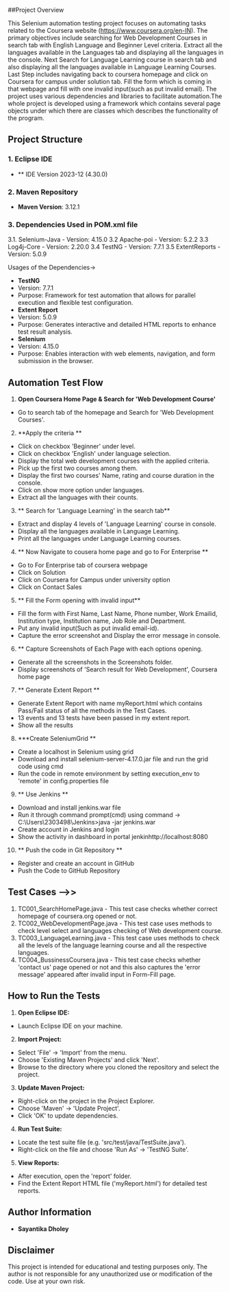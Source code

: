 ##Project Overview
 
This Selenium automation testing project focuses on automating tasks related to the Coursera website (https://www.coursera.org/en-IN).
The primary objectives include searching for Web Development Courses in search tab with English Language and Beginner Level criteria.
Extract all the languages available in the Languages tab and displaying all the languages in the console.
Next Search for Language Learning course in search tab and also displaying all the languages available in Language Learning Courses.
Last Step includes navigating back to coursera homepage and click on Coursera for campus under solution tab.
Fill the form which is coming in that webpage and fill with one invalid input(such as put invalid email).
The project uses various dependencies and libraries to facilitate automation.The whole project is developed using a framework which contains several page objects under which there are classes which describes the functionality of the program.
## Project Structure
 
### 1. Eclipse IDE
 
- ** IDE Version 2023-12 (4.30.0)
### 2. Maven Repository
 
- **Maven Version**: 3.12.1
 
### 3. Dependencies Used in POM.xml file
 
   3.1. Selenium-Java
       - Version: 4.15.0
   3.2  Apache-poi
       - Version: 5.2.2
   3.3  Log4j-Core
       - Version: 2.20.0
   3.4 TestNG
       - Version: 7.7.1
   3.5 ExtentReports
       - Version: 5.0.9
 
Usages of the Dependencies->
 
- **TestNG**
- Version: 7.7.1
- Purpose: Framework for test automation that allows for parallel execution and flexible test configuration.
- **Extent Report**
- Version: 5.0.9
- Purpose: Generates interactive and detailed HTML reports to enhance test result analysis.
- **Selenium**
- Version: 4.15.0
- Purpose: Enables interaction with web elements, navigation, and form submission in the browser.
 
 
## Automation Test Flow
 
1. **Open Coursera Home Page & Search for 'Web Development Course'**
- Go to search tab of the homepage and Search for 'Web Development Courses'.
 
2. **Apply the criteria **
- Click on checkbox 'Beginner' under level.
- Click on checkbox 'English' under language selection.
- Display the total web development courses with the applied criteria.
- Pick up the first two courses among them.
- Display the first two courses' Name, rating and course duration in the console.
- Click on show more option under languages.
- Extract all the languages with their counts.
 
3. ** Search for 'Language Learning' in the search tab**
 
- Extract and display 4 levels of 'Language Learning' course in console.
- Display all the languages available in Language Learning.
- Print all the languages under Language Learning courses.
 
 
4. ** Now Navigate to cousera home page and go to For Enterprise **
 
- Go to For Enterprise tab of coursera webpage
- Click on Solution
- Click on Coursera for Campus under university option
- Click on Contact Sales
 
5. ** Fill the Form opening with invalid input**
 
- Fill the form with First Name, Last Name, Phone number, Work Emailid, Institution type, Institution name, Job Role and Department.
- Put any invalid input(Such as put invalid email-id).
- Capture the error screenshot and Display the error message in console.
 
6. ** Capture Screenshots of Each Page with each options opening.
 
- Generate all the screenshots in the Screenshots folder.
- Display screenshots of 'Search result for Web Development', Coursera home page
 
 
7. ** Generate Extent Report **
 
- Generate Extent Report with name myReport.html which contains Pass/Fail status of all the methods in the Test Cases.
- 13 events and 13 tests have been passed in my extent report.
- Show all the results
 
8. ***Create SeleniumGrid **
 
-  Create a localhost in Selenium using grid
-  Download and install selenium-server-4.17.0.jar file and run the grid code using cmd
-  Run the code in remote environment by setting execution_env to 'remote'
   in config.properties file
 
9.  ** Use Jenkins **
  
- Download and install jenkins.war file
- Run it through command prompt(cmd) using command ->  C:\Users\2303498\Jenkins>java -jar jenkins.war
- Create account in Jenkins and login
- Show the activity in dashboard in portal jenkinhttp://localhost:8080
 
10. ** Push the code in Git Repository **
 
- Register and create an account in GitHub
- Push the Code to GitHub Repository
 
## Test Cases -->>
 
  1. TC001_SearchHomePage.java - This test case checks whether correct homepage of coursera.org opened or not.
  2. TC002_WebDevelopmentPage.java - This test case uses methods to check level select and languages checking of Web development course.
  3. TC003_LanguageLearning.java - This test case uses methods to check all the levels of the language learning course and all the respective languages.
  4. TC004_BussinessCoursera.java - This test case checks whether 'contact us' page opened or not and this also captures the 'error message' appeared after invalid input in Form-Fill page.
 
 
## How to Run the Tests
1. **Open Eclipse IDE:**
- Launch Eclipse IDE on your machine.
 
2. **Import Project:**
- Select 'File' -> 'Import' from the menu.
- Choose 'Existing Maven Projects' and click 'Next'.
- Browse to the directory where you cloned the repository and select the project.
 
3. **Update Maven Project:**
- Right-click on the project in the Project Explorer.
- Choose 'Maven' -> 'Update Project'.
- Click 'OK' to update dependencies.
 
4. **Run Test Suite:**
- Locate the test suite file (e.g. 'src/test/java/TestSuite.java').
- Right-click on the file and choose 'Run As' -> 'TestNG Suite'.
 
5. **View Reports:**
- After execution, open the 'report' folder.
- Find the Extent Report HTML file ('myReport.html') for detailed test reports.
 
## Author Information
 
- **Sayantika Dholey**
 
 
## Disclaimer
This project is intended for educational and testing purposes only. The author is not responsible for any unauthorized use or modification of the code. Use at your own risk.

